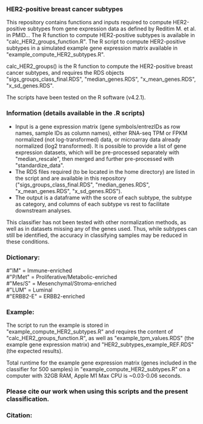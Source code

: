 ### HER2-positive breast cancer subtypes
This repository contains functions and inputs required to compute HER2-positive subtypes from gene expression data as defined by Reditim M. et al. in PMID...
The R function to compute HER2-positive subtypes is available in "calc_HER2_groups_function.R".
The R script to compute HER2-positive subtypes in a simulated example gene expression matrix available in "example_compute_HER2_subtypes.R".

calc_HER2_groups() is the R function to compute the HER2-positive breast cancer subtypes, and requires the RDS objects "sigs_groups_class_final.RDS", "median_genes.RDS", "x_mean_genes.RDS", "x_sd_genes.RDS".

The scripts have been tested on the R software (v4.2.1).


### Information (details available in the .R scripts)
- Input is a gene expression matrix (gene symbols/entrezIDs as row names, sample IDs as column names), either RNA-seq TPM or FPKM normalized (not log-transformed) data, or microarray data already normalized (log2 transformed). 
It is possible to provide a list of gene expression datasets, which will be pre-processed separately with "median_rescale", then merged and further pre-processed with "standardize_data".
- The RDS files required (to be located in the home directory) are listed in the script and are available in this repository ("sigs_groups_class_final.RDS", "median_genes.RDS", "x_mean_genes.RDS", "x_sd_genes.RDS").
- The output is a dataframe with the score of each subtype, the subtype as category, and columns of each subtype vs rest to facilitate downstream analyses.

This classifier has not been tested with other normalization methods, as well as in datasets missing any of the genes used. Thus, while subtypes can still be identified, the accuracy in classifying samples may be reduced in these conditions.


### Dictionary:
#"IM" = Immune-enriched          
#"P/Met" = Proliferative/Metabolic-enriched  
#"Mes/S" = Mesenchymal/Stroma-enriched  
#"LUM" = Luminal  
#"ERBB2-E" = ERBB2-enriched  


### Example:
The script to run the example is stored in "example_compute_HER2_subtypes.R" and requires the content of "calc_HER2_groups_function.R", as well as "example_tpm_values.RDS" (the example gene expression matrix) and "HER2_subtypes_example_REF.RDS" (the expected results).

Total runtime for the example gene expression matrix (genes included in the classifier for 500 samples) in "example_compute_HER2_subtypes.R" on a computer with 32GB RAM, Apple M1 Max CPU is ~0.03-0.06 seconds.

### Please cite our work when using this scripts and the present classification.

### Citation:





